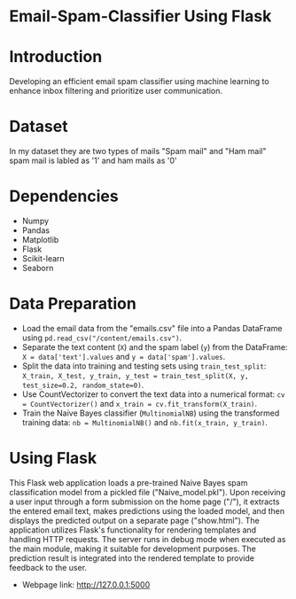 # Email-Spam-Classifier Using Flask

# Introduction
Developing an efficient email spam classifier using machine learning to enhance inbox filtering and prioritize user communication.

# Dataset
In my dataset they are two types of mails "Spam mail" and "Ham mail" spam mail is labled as '1' and ham mails as '0'

# Dependencies

- Numpy
- Pandas
- Matplotlib
- Flask
- Scikit-learn
- Seaborn

# Data Preparation

- Load the email data from the "emails.csv" file into a Pandas DataFrame using `pd.read_csv("/content/emails.csv")`.
- Separate the text content (`X`) and the spam label (`y`) from the DataFrame: `X = data['text'].values` and `y = data['spam'].values`.
- Split the data into training and testing sets using `train_test_split`: `X_train, X_test, y_train, y_test = train_test_split(X, y, test_size=0.2, random_state=0)`.
- Use CountVectorizer to convert the text data into a numerical format: `cv = CountVectorizer()` and `x_train = cv.fit_transform(X_train)`.
- Train the Naive Bayes classifier (`MultinomialNB`) using the transformed training data: `nb = MultinomialNB()` and `nb.fit(x_train, y_train)`.

# Using Flask

This Flask web application loads a pre-trained Naive Bayes spam classification model from a pickled file ("Naive_model.pkl"). Upon receiving a user input through a form submission on the home page ("/"), it extracts the entered email text, makes predictions using the loaded model, and then displays the predicted output on a separate page ("show.html"). The application utilizes Flask's functionality for rendering templates and handling HTTP requests. The server runs in debug mode when executed as the main module, making it suitable for development purposes. The prediction result is integrated into the rendered template to provide feedback to the user.

- Webpage link: http://127.0.0.1:5000




